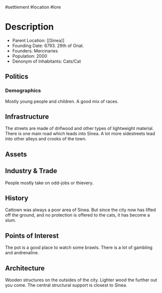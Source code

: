 #settlement #location #lore 
# Description

- Parent Location: [[Sinea]]
- Founding Date: 6793. 29th of Onat.
- Founders: Mercinaries
- Population: 2000
- Denonym of Inhabitants: Cats/Cat

## Politics
### Demographics
Mostly young people and children. A good mix of races.
## Infrastructure
The streets are made of drifwood and other types of lightweight material. There is one main road which leads into Sinea. A lot more sidestreets lead into other alleys and crooks of the town. 
## Assets

## Industry & Trade
People mostly take on odd-jobs or thievery.
## History
Cattown was always a poor area of Sinea. But since the city now has lifted off the ground, and no protection is offered to the cats, it has become a slum.
## Points of Interest
The pot is a good place to watch some brawls. There is a lot of gambling and andrenaline.
## Architecture
Wooden structures on the outsides of the city. Lighter wood the further out you come. The central structural support is closest to Sinea.
